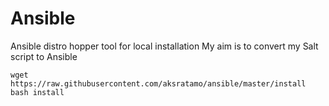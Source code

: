 # Ansible
Ansible distro hopper tool for local installation
My aim is to convert my Salt script to Ansible

``` 
wget https://raw.githubusercontent.com/aksratamo/ansible/master/install
bash install
``` 
